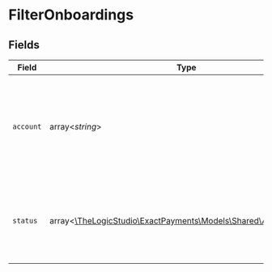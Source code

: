 # FilterOnboardings


## Fields

| Field                                                                                                                                            | Type                                                                                                                                             | Required                                                                                                                                         | Description                                                                                                                                      | Example                                                                                                                                          |
| ------------------------------------------------------------------------------------------------------------------------------------------------ | ------------------------------------------------------------------------------------------------------------------------------------------------ | ------------------------------------------------------------------------------------------------------------------------------------------------ | ------------------------------------------------------------------------------------------------------------------------------------------------ | ------------------------------------------------------------------------------------------------------------------------------------------------ |
| `account`                                                                                                                                        | array<*string*>                                                                                                                                  | :heavy_minus_sign:                                                                                                                               | List of Organization identifiers that you have access to and which can be used to filter Onboardings Applications.                               | 57f424bb7e534ff71f6e7356,61e9b44edc6c7fa9167ab86b,627422024aa3c7e92eb7e57c,62d039075a01d467df2472d1                                              |
| `status`                                                                                                                                         | array<[\TheLogicStudio\ExactPayments\Models\Shared\AccountStatus](../../Models/Shared/AccountStatus.md)>                                         | :heavy_minus_sign:                                                                                                                               | The list of Onboarding statuses an Organization can use to filter the Onboarding Applications.                                                   | new,inProgress,pendingChecks,checking,bankBoarding,autoApproved,approved,pended,autoDeclined,declined,withdrawn,errored,terminated,accountClosed |